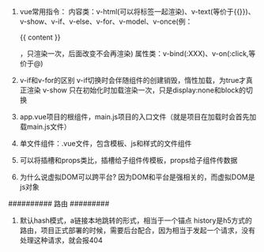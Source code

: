 <!--
 * @Author: your name
 * @Date: 2022-03-20 09:11:19
 * @LastEditTime: 2022-05-17 16:28:28
 * @LastEditors: yuzihan yuzihanyuzihan@163.com
 * @Description: 打开koroFileHeader查看配置 进行设置: https://github.com/OBKoro1/koro1FileHeader/wiki/%E9%85%8D%E7%BD%AE
 * @FilePath: /fe_interview/vue/vue.md
-->
1. vue常用指令：
内容类：v-html(可以将标签一起渲染)、v-text(等价于{{}})、v-show、v-if、v-else、v-for、v-model、v-once(例：<p v-once>{{ content }}</p>，只渲染一次，后面改变不会再渲染)
属性类：v-bind(:XXX)、v-on(:click,等价于@)

2. v-if和v-for的区别
v-if切换时会伴随组件的创建销毁，惰性加载，为true才真正渲染
v-show 只在初始化时加载渲染一次，只是display:none和block的切换

3. app.vue项目的根组件，main.js项目的入口文件（就是项目在加载时会首先加载main.js文件）

4. 单文件组件：.vue文件，包含模板、js和样式的文件组件

5. 可以将插槽和props类比，插槽给子组件传模板，props给子组件传数据

6. 为什么说虚拟DOM可以跨平台? 因为DOM和平台是强相关的，而虚拟DOM是js对象

########## 路由 #########
1. 默认hash模式，a链接本地跳转的形式，相当于一个锚点
history是h5方式的路由，项目正式部署的时候，需要后台配合，因为相当于发起一个请求，没有处理这种请求，就会报404